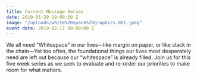 ```yaml
---
title: Current Message Series
date: 2019-01-29 19:08:00 Z
image: "/uploads/white%20space%20graphics.001.jpeg"
event date: 2019-02-17 00:00:00 Z
---
```


We all need “Whitespace” in our lives—like margin on paper, or like slack in the chain—Yet too often, the foundational things our lives most desperately need are left out because our “whitespace” is already filled.  Join us for this five week series as we seek to evaluate and re-order our priorities to make room for what matters.
